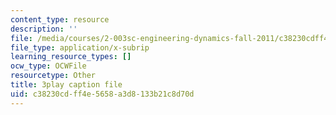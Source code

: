 ```yaml
---
content_type: resource
description: ''
file: /media/courses/2-003sc-engineering-dynamics-fall-2011/c38230cdff4e5658a3d8133b21c8d70d_cd8lDtAtJbE.vtt
file_type: application/x-subrip
learning_resource_types: []
ocw_type: OCWFile
resourcetype: Other
title: 3play caption file
uid: c38230cd-ff4e-5658-a3d8-133b21c8d70d
---
```

